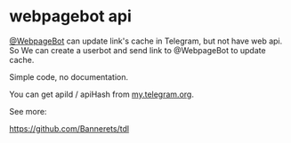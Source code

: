 # webpagebot api
[@WebpageBot](https://t.me/WebpageBot) can update link's cache in Telegram, but not have web api.  
So We can create a userbot and send link to @WebpageBot to update cache.


Simple code, no documentation.

You can get apiId / apiHash from [my.telegram.org](https://my.telegram.org).

See more:  

https://github.com/Bannerets/tdl

